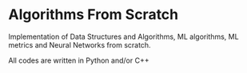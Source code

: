 # Algorithms From Scratch
Implementation of Data Structures and Algorithms, ML algorithms, ML metrics and Neural Networks from scratch. 

All codes are written in Python and/or C++
